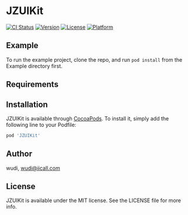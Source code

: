 # JZUIKit

[![CI Status](https://img.shields.io/travis/wudi/JZUIKit.svg?style=flat)](https://travis-ci.org/wudi/JZUIKit)
[![Version](https://img.shields.io/cocoapods/v/JZUIKit.svg?style=flat)](https://cocoapods.org/pods/JZUIKit)
[![License](https://img.shields.io/cocoapods/l/JZUIKit.svg?style=flat)](https://cocoapods.org/pods/JZUIKit)
[![Platform](https://img.shields.io/cocoapods/p/JZUIKit.svg?style=flat)](https://cocoapods.org/pods/JZUIKit)

## Example

To run the example project, clone the repo, and run `pod install` from the Example directory first.

## Requirements

## Installation

JZUIKit is available through [CocoaPods](https://cocoapods.org). To install
it, simply add the following line to your Podfile:

```ruby
pod 'JZUIKit'
```

## Author

wudi, wudi@iicall.com

## License

JZUIKit is available under the MIT license. See the LICENSE file for more info.
